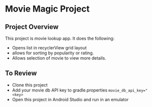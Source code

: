# Movie Magic Project

## Project Overview
This project is movie lookup app. It does the following:

* Opens list in recyclerView grid layout
* allows for sorting by popularity or rating.
* Allows selection of movie to view more details.

## To Review
* Clone this project
* Add your movie db API key to gradle.properties
```movie_db_api_key="<key>```
* Open this project in Android Studio and run in an emulator